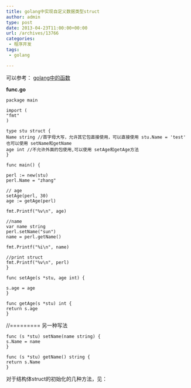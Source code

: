 ```yaml
---
title: golang中实现自定义数据类型struct
author: admin
type: post
date: 2013-04-23T11:00:00+00:00
url: /archives/13766
categories:
 - 程序开发
tags:
 - golang

---
```


可以参考： [golang中的函数](http://blog.haohtml.com/archives/13556)

**func.go**

```
package main

import (
"fmt"
)

type stu struct {
Name string //首字母大写，允许其它包直接使用，可以直接使用 stu.Name = 'test' 也可以使用 setName和getName
age int //不允许外面的包使用,可以使用 setAge和getAge方法
}

func main() {

perl := new(stu)
perl.Name = "zhang"

// age
setAge(perl, 30)
age := getAge(perl)

fmt.Printf("%v\n", age)

//name
var name string
perl.setName("sun")
name = perl.getName()

fmt.Printf("%i\n", name)

//print struct
fmt.Printf("%v\n", perl)
}

func setAge(s *stu, age int) {

s.age = age
}

func getAge(s *stu) int {
return s.age
}

```

//========= 另一种写法

```
func (s *stu) setName(name string) {
s.Name = name
}

func (s *stu) getName() string {
return s.Name
}

```

对于结构体struct的初始化的几种方法，见：